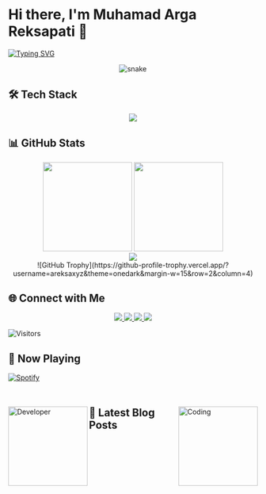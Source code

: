 # Hi there, I'm Muhamad Arga Reksapati 👋

[![Typing SVG](https://readme-typing-svg.demolab.com?font=Fira+Code&pause=1000&color=00F728&width=435&lines=Full+Stack+Developer;Open+Source+Contributor;Tech+Enthusiast)](https://git.io/typing-svg)

<div align="center">
  <img src="https://github.com/argareksapati/argareksapati/raw/output/github-contribution-grid-snake.svg" alt="snake" />
</div>

## 🛠 Tech Stack

<p align="center">
  <img src="https://skillicons.dev/icons?i=js,ts,nodejs,react,nextjs,py,django,aws,docker,postgres,mongodb,redis,git,github,linux,vscode,figma&perline=8" />
</p>

## 📊 GitHub Stats

<div align="center">
  <img height="180em" src="https://github-readme-stats.vercel.app/api?username=argareksapati&show_icons=true&theme=dark&include_all_commits=true&count_private=true&hide_border=true"/>
  <img height="180em" src="https://github-readme-stats.vercel.app/api/top-langs/?username=argareksapati&layout=compact&langs_count=8&theme=dark&hide_border=true"/>
</div>

<div align="center">
  <img src="https://github-readme-streak-stats.herokuapp.com?user=argareksapati&theme=dark&hide_border=true&date_format=M%20j%5B%2C%20Y%5D" />
  <br>
  ![GitHub Trophy](https://github-profile-trophy.vercel.app/?username=areksaxyz&theme=onedark&margin-w=15&row=2&column=4)
</div>

## 🌐 Connect with Me

<p align="center">
  <a href="https://www.linkedin.com/in/muhamad-arga-reksapati-695a67323/">
    <img src="https://img.shields.io/badge/LinkedIn-0077B5?style=for-the-badge&logo=linkedin&logoColor=white" />
  </a>
  <a href="mailto:m.argareksapati21@gmail.com">
    <img src="https://img.shields.io/badge/Gmail-D14836?style=for-the-badge&logo=gmail&logoColor=white" />
  </a>
  <a href="https://instagram.com/argareksapati">
    <img src="https://img.shields.io/badge/Instagram-E4405F?style=for-the-badge&logo=instagram&logoColor=white" />
  </a>
  <a href="https://api.whatsapp.com/send?phone=6281818266692">
    <img src="https://img.shields.io/badge/WhatsApp-25D366?style=for-the-badge&logo=whatsapp&logoColor=white" />
  </a>
</p>

![Visitors](https://visitor-badge.laobi.icu/badge?page_id=argareksapati.argareksapati)

## 🎵 Now Playing

[![Spotify](https://spotify-github-profile.vercel.app/api/view?uid=31kzrwlqk4d3atvajgptyv3kyx5i&cover_image=true&theme=novatorem)](https://open.spotify.com/user/31kzrwlqk4d3atvajgptyv3kyx5i)

<div style="margin-top:50px">
  <img align="right" alt="Coding" height="160px" src="https://media.giphy.com/media/qgQUggAC3Pfv687qPC/giphy.gif" />
  <img align="left" alt="Developer" height="160px" src="https://media.giphy.com/media/ZVik7pBtu9dNS/giphy.gif" />
</div>

## 📝 Latest Blog Posts
<!-- BLOG-POST-LIST:START -->
<!-- BLOG-POST-LIST:END -->
